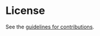 # License

See the
[guidelines for contributions](https://github.com/danwing/https-local-domains/blob//CONTRIBUTING.md).
